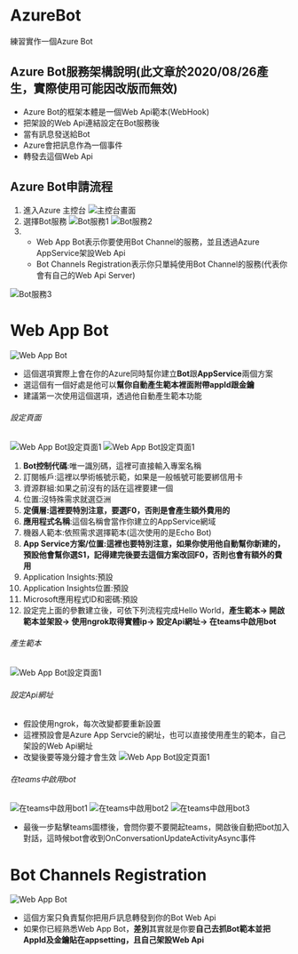 # AzureBot
練習實作一個Azure Bot


## Azure Bot服務架構說明(此文章於2020/08/26產生，實際使用可能因改版而無效)
* Azure Bot的框架本體是一個Web Api範本(WebHook)
* 把架設的Web Api連結設定在Bot服務後
* 當有訊息發送給Bot
* Azure會把訊息作為一個事件
* 轉發去這個Web Api


## Azure Bot申請流程
1. 進入Azure 主控台
![主控台畫面](/picture/01.JPG)
2. 選擇Bot服務
![Bot服務1](/picture/02.JPG)
![Bot服務2](/picture/03.JPG)
3. * Web App Bot表示你要使用Bot Channel的服務，並且透過Azure AppService架設Web Api
   * Bot Channels Registration表示你只單純使用Bot Channel的服務(代表你會有自己的Web Api Server)

![Bot服務3](/picture/04.JPG)

# Web App Bot
![Web App Bot](/picture/05.JPG)

* 這個選項實際上會在你的Azure同時幫你建立**Bot**跟**AppService**兩個方案
* 選這個有一個好處是他可以**幫你自動產生範本裡面附帶appId跟金鑰**
* 建議第一次使用這個選項，透過他自動產生範本功能


###### 設定頁面
![Web App Bot設定頁面1](/picture/07.JPG)
![Web App Bot設定頁面1](/picture/08.JPG)

1. **Bot控制代碼**:唯一識別碼，這裡可直接輸入專案名稱
2. 訂閱帳戶:這裡以學術帳號示範，如果是一般帳號可能要綁信用卡
3. 資源群組:如果之前沒有的話在這裡要建一個
4. 位置:沒特殊需求就選亞洲
5. **定價層:這裡要特別注意，要選F0，否則是會產生額外費用的**
6. **應用程式名稱**:這個名稱會當作你建立的AppService網域
7. 機器人範本:依照需求選擇範本(這次使用的是Echo Bot)
8. **App Service方案/位置:這裡也要特別注意，如果你使用他自動幫你新建的，預設他會幫你選S1，記得建完後要去這個方案改回F0，否則也會有額外的費用**
9. Application Insights:預設
10. Application Insights位置:預設
11. Microsoft應用程式ID和密碼:預設
12. 設定完上面的參數建立後，可依下列流程完成Hello World，**產生範本-> 開啟範本並架設-> 使用ngrok取得實體ip-> 設定Api網址-> 在teams中啟用bot**

###### 產生範本
![Web App Bot設定頁面1](/picture/09.JPG)

###### 設定Api網址
* 假設使用ngrok，每次改變都要重新設置
* 這裡預設會是Azure App Servcie的網址，也可以直接使用產生的範本，自己架設的Web Api網址
* 改變後要等幾分鐘才會生效
![Web App Bot設定頁面1](/picture/10.JPG)

###### 在teams中啟用bot
![在teams中啟用bot1](/picture/11.JPG)
![在teams中啟用bot2](/picture/12.JPG)
![在teams中啟用bot3](/picture/13.JPG)
* 最後一步點擊teams圖標後，會問你要不要開起teams，開啟後自動把bot加入對話，這時候bot會收到OnConversationUpdateActivityAsync事件
# Bot Channels Registration
![Web App Bot](/picture/06.JPG)
* 這個方案只負責幫你把用戶訊息轉發到你的Bot Web Api
* 如果你已經熟悉Web App Bot，**差別**其實就是你要**自己去抓Bot範本並把AppId及金鑰貼在appsetting，且自己架設Web Api**
